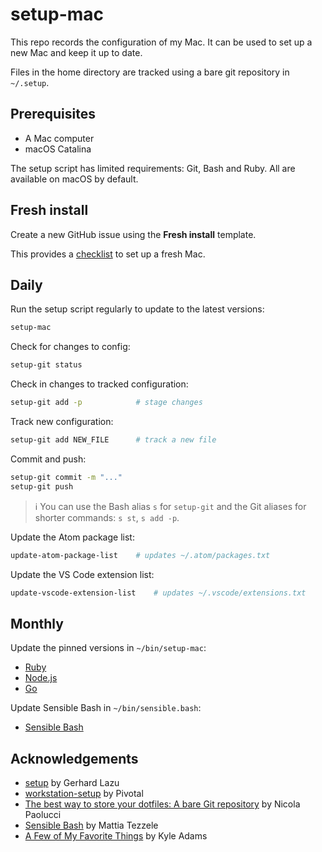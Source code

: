 # setup-mac

This repo records the configuration of my Mac. It can be used to set up a new
Mac and keep it up to date.

Files in the home directory are tracked using a bare git repository in `~/.setup`.

## Prerequisites

- A Mac computer
- macOS Catalina

The setup script has limited requirements: Git, Bash and Ruby.
All are available on macOS by default.

## Fresh install

Create a new GitHub issue using the **Fresh install** template.

This provides a [checklist](.github/ISSUE_TEMPLATE/fresh-install.md) to set up a fresh Mac.

## Daily

Run the setup script regularly to update to the latest versions:

```bash
setup-mac
```

Check for changes to config:

```bash
setup-git status
```

Check in changes to tracked configuration:

```bash
setup-git add -p            # stage changes
```

Track new configuration:

```bash
setup-git add NEW_FILE      # track a new file
```

Commit and push:

```bash
setup-git commit -m "..."
setup-git push
```

> ℹ️ You can use the Bash alias `s` for `setup-git` and the Git aliases for shorter commands: `s st`, `s add -p`.

Update the Atom package list:

```bash
update-atom-package-list    # updates ~/.atom/packages.txt
```

Update the VS Code extension list:

```bash
update-vscode-extension-list    # updates ~/.vscode/extensions.txt
```

## Monthly

Update the pinned versions in `~/bin/setup-mac`:

- [Ruby](https://www.ruby-lang.org/en/)
- [Node.js](https://nodejs.org/en/)
- [Go](https://golang.org/dl/)

Update Sensible Bash in `~/bin/sensible.bash`:

- [Sensible Bash](https://github.com/mrzool/bash-sensible)

## Acknowledgements

- [setup](https://github.com/gerhard/setup) by Gerhard Lazu
- [workstation-setup](https://github.com/pivotal/workstation-setup) by Pivotal
- [The best way to store your dotfiles: A bare Git repository](https://www.atlassian.com/git/tutorials/dotfiles) by Nicola Paolucci
- [Sensible Bash](https://github.com/mrzool/bash-sensible) by Mattia Tezzele
- [A Few of My Favorite Things](https://blog.testdouble.com/posts/2020-04-07-favorite-things/) by Kyle Adams

